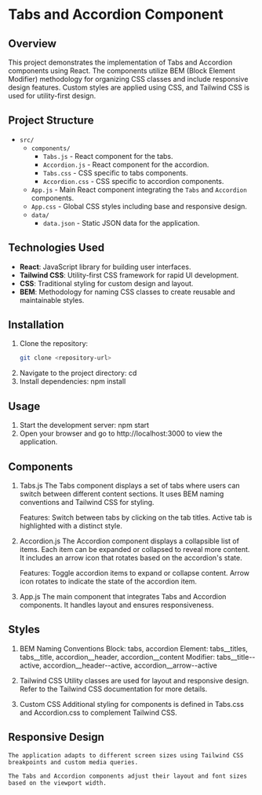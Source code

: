 # Tabs and Accordion Component

## Overview

This project demonstrates the implementation of Tabs and Accordion components using React. The components utilize BEM (Block Element Modifier) methodology for organizing CSS classes and include responsive design features. Custom styles are applied using CSS, and Tailwind CSS is used for utility-first design.

## Project Structure

- `src/`
  - `components/`
    - `Tabs.js` - React component for the tabs.
    - `Accordion.js` - React component for the accordion.
    - `Tabs.css` - CSS specific to tabs components.
    - `Accordion.css` - CSS specific to accordion components.
  - `App.js` - Main React component integrating the `Tabs` and `Accordion` components.
  - `App.css` - Global CSS styles including base and responsive design.
  - `data/`
    - `data.json` - Static JSON data for the application.

## Technologies Used

- **React**: JavaScript library for building user interfaces.
- **Tailwind CSS**: Utility-first CSS framework for rapid UI development.
- **CSS**: Traditional styling for custom design and layout.
- **BEM**: Methodology for naming CSS classes to create reusable and maintainable styles.

## Installation

1. Clone the repository:
   ```bash
   git clone <repository-url>
2. Navigate to the project directory:
   cd <project-directory>
3. Install dependencies:
   npm install

## Usage

1. Start the development server:
    npm start
2. Open your browser and go to http://localhost:3000 to view the application.

## Components
1. Tabs.js
    The Tabs component displays a set of tabs where users can switch between different content sections. It uses BEM naming conventions and Tailwind CSS for styling.

    Features:
    Switch between tabs by clicking on the tab titles.
    Active tab is highlighted with a distinct style.

2. Accordion.js
    The Accordion component displays a collapsible list of items. Each item can be expanded or collapsed to reveal more content. It includes an arrow icon that rotates based on the accordion's state.

    Features:
    Toggle accordion items to expand or collapse content.
    Arrow icon rotates to indicate the state of the accordion item.

3. App.js
    The main component that integrates Tabs and Accordion components. It handles layout and ensures responsiveness.

## Styles
1. BEM Naming Conventions
    Block: tabs, accordion
    Element: tabs__titles, tabs__title, accordion__header, accordion__content
    Modifier: tabs__title--active, accordion__header--active, accordion__arrow--active

2. Tailwind CSS
    Utility classes are used for layout and responsive design. Refer to the Tailwind CSS documentation for more details.

3. Custom CSS
    Additional styling for components is defined in Tabs.css and Accordion.css to complement Tailwind CSS.

## Responsive Design
    The application adapts to different screen sizes using Tailwind CSS breakpoints and custom media queries.

    The Tabs and Accordion components adjust their layout and font sizes based on the viewport width.